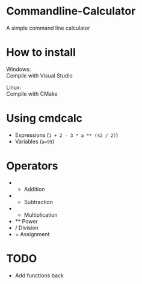 # Commandline-Calculator
A simple command line calculator

# How to install
Windows: <br>
Compile with Visual Studio

Linux: <br>
Compile with CMake

# Using cmdcalc
- Expressions (<code>1 + 2 - 3 * a ** (42 / 2)</code>)
- Variables (<code>a=99</code>)

# Operators
- + Addition
- - Subtraction
- * Multiplication
- ** Power
- / Division
- = Assignment

# TODO
- Add functions back

